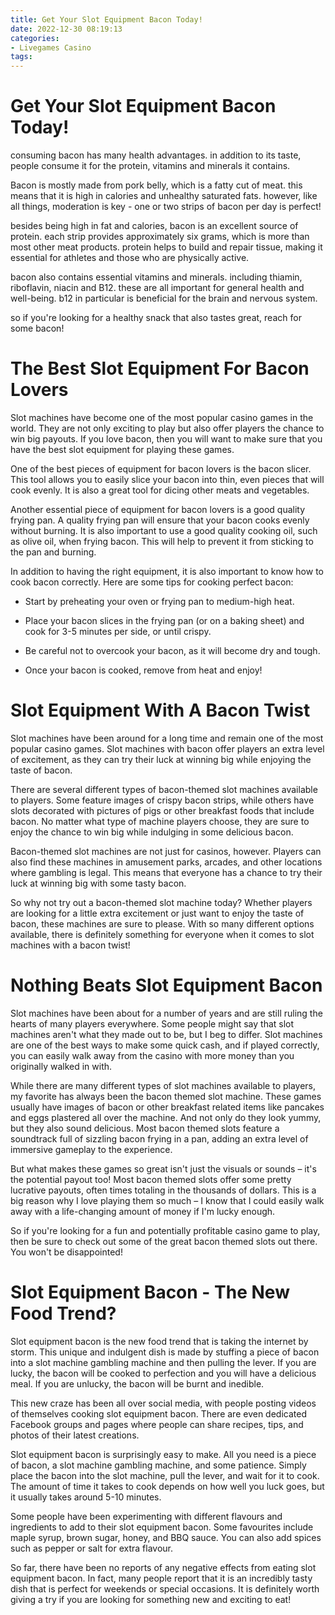 ```yaml
---
title: Get Your Slot Equipment Bacon Today!
date: 2022-12-30 08:19:13
categories:
- Livegames Casino
tags:
---
```



#  Get Your Slot Equipment Bacon Today!

 consuming bacon has many health advantages. in addition to its taste, people consume it for the protein, vitamins and minerals it contains.

Bacon is mostly made from pork belly, which is a fatty cut of meat. this means that it is high in calories and unhealthy saturated fats. however, like all things, moderation is key - one or two strips of bacon per day is perfect!

besides being high in fat and calories, bacon is an excellent source of protein. each strip provides approximately six grams, which is more than most other meat products. protein helps to build and repair tissue, making it essential for athletes and those who are physically active.

bacon also contains essential vitamins and minerals. including thiamin, riboflavin, niacin and B12. these are all important for general health and well-being. b12 in particular is beneficial for the brain and nervous system.

so if you're looking for a healthy snack that also tastes great, reach for some bacon!

#  The Best Slot Equipment For Bacon Lovers

Slot machines have become one of the most popular casino games in the world. They are not only exciting to play but also offer players the chance to win big payouts. If you love bacon, then you will want to make sure that you have the best slot equipment for playing these games.

One of the best pieces of equipment for bacon lovers is the bacon slicer. This tool allows you to easily slice your bacon into thin, even pieces that will cook evenly. It is also a great tool for dicing other meats and vegetables.

Another essential piece of equipment for bacon lovers is a good quality frying pan. A quality frying pan will ensure that your bacon cooks evenly without burning. It is also important to use a good quality cooking oil, such as olive oil, when frying bacon. This will help to prevent it from sticking to the pan and burning.

In addition to having the right equipment, it is also important to know how to cook bacon correctly. Here are some tips for cooking perfect bacon:

- Start by preheating your oven or frying pan to medium-high heat.

- Place your bacon slices in the frying pan (or on a baking sheet) and cook for 3-5 minutes per side, or until crispy.

- Be careful not to overcook your bacon, as it will become dry and tough.

- Once your bacon is cooked, remove from heat and enjoy!

#  Slot Equipment With A Bacon Twist

Slot machines have been around for a long time and remain one of the most popular casino games. Slot machines with bacon offer players an extra level of excitement, as they can try their luck at winning big while enjoying the taste of bacon.

There are several different types of bacon-themed slot machines available to players. Some feature images of crispy bacon strips, while others have slots decorated with pictures of pigs or other breakfast foods that include bacon. No matter what type of machine players choose, they are sure to enjoy the chance to win big while indulging in some delicious bacon.

Bacon-themed slot machines are not just for casinos, however. Players can also find these machines in amusement parks, arcades, and other locations where gambling is legal. This means that everyone has a chance to try their luck at winning big with some tasty bacon.

So why not try out a bacon-themed slot machine today? Whether players are looking for a little extra excitement or just want to enjoy the taste of bacon, these machines are sure to please. With so many different options available, there is definitely something for everyone when it comes to slot machines with a bacon twist!

#  Nothing Beats Slot Equipment Bacon

Slot machines have been about for a number of years and are still ruling the hearts of many players everywhere. Some people might say that slot machines aren't what they made out to be, but I beg to differ. Slot machines are one of the best ways to make some quick cash, and if played correctly, you can easily walk away from the casino with more money than you originally walked in with.

While there are many different types of slot machines available to players, my favorite has always been the bacon themed slot machine. These games usually have images of bacon or other breakfast related items like pancakes and eggs plastered all over the machine. And not only do they look yummy, but they also sound delicious. Most bacon themed slots feature a soundtrack full of sizzling bacon frying in a pan, adding an extra level of immersive gameplay to the experience.

But what makes these games so great isn't just the visuals or sounds – it's the potential payout too! Most bacon themed slots offer some pretty lucrative payouts, often times totaling in the thousands of dollars. This is a big reason why I love playing them so much – I know that I could easily walk away with a life-changing amount of money if I'm lucky enough.

So if you're looking for a fun and potentially profitable casino game to play, then be sure to check out some of the great bacon themed slots out there. You won't be disappointed!

#  Slot Equipment Bacon - The New Food Trend?

Slot equipment bacon is the new food trend that is taking the internet by storm. This unique and indulgent dish is made by stuffing a piece of bacon into a slot machine gambling machine and then pulling the lever. If you are lucky, the bacon will be cooked to perfection and you will have a delicious meal. If you are unlucky, the bacon will be burnt and inedible.

This new craze has been all over social media, with people posting videos of themselves cooking slot equipment bacon. There are even dedicated Facebook groups and pages where people can share recipes, tips, and photos of their latest creations.

Slot equipment bacon is surprisingly easy to make. All you need is a piece of bacon, a slot machine gambling machine, and some patience. Simply place the bacon into the slot machine, pull the lever, and wait for it to cook. The amount of time it takes to cook depends on how well you luck goes, but it usually takes around 5-10 minutes.

Some people have been experimenting with different flavours and ingredients to add to their slot equipment bacon. Some favourites include maple syrup, brown sugar, honey, and BBQ sauce. You can also add spices such as pepper or salt for extra flavour.

So far, there have been no reports of any negative effects from eating slot equipment bacon. In fact, many people report that it is an incredibly tasty dish that is perfect for weekends or special occasions. It is definitely worth giving a try if you are looking for something new and exciting to eat!